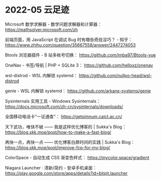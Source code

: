 # 2022-05 云足迹

Microsoft 数学求解器 - 数学问题求解器和计算器：
https://mathsolver.microsoft.com/zh

前端页面，用 JavaScript 在调试 Bug 时有哪些奇技淫巧？ - 知乎：
https://www.zhihu.com/question/35667558/answer/2447274053

Btools 浏览器插件 - B 站多帐号切换：
https://github.com/imba97/Btools-vue

OneNav - 书签/导航 | PHP + SQLite 3：
https://github.com/helloxz/onenav

wsl-distrod - WSL 内解锁 systemd：
https://github.com/nullpo-head/wsl-distrod

genie - WSL 内解锁 systemd：
https://github.com/arkane-systems/genie

Sysinternals 实用工具 - Windows Sysinternals：
https://docs.microsoft.com/zh-cn/sysinternals/downloads/

全国移动电话卡“一证通查”：
https://getsimnum.caict.ac.cn/

天下武功，唯快不破 —— 我是这样优化博客的 | Sukka's Blog：
https://blog.skk.moe/post/how-to-make-a-fast-blog/

再快一点，再快一点 —— 优化博客白屏时间的实践 | Sukka's Blog：
https://blog.skk.moe/post/improve-fcp-for-my-blog/

ColorSpace - 自动生成 CSS 渐变色样式：
https://mycolor.space/gradient

Niagara Launcher ‧ 清新/简约 - 安卓手机桌面：
https://play.google.com/store/apps/details?id=bitpit.launcher

